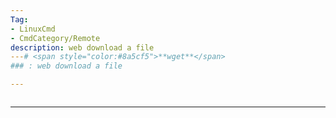 ```yaml
---
Tag:
- LinuxCmd 
- CmdCategory/Remote
description: web download a file
---# <span style="color:#8a5cf5">**wget**</span>
### : web download a file

---
```

```

```
---
